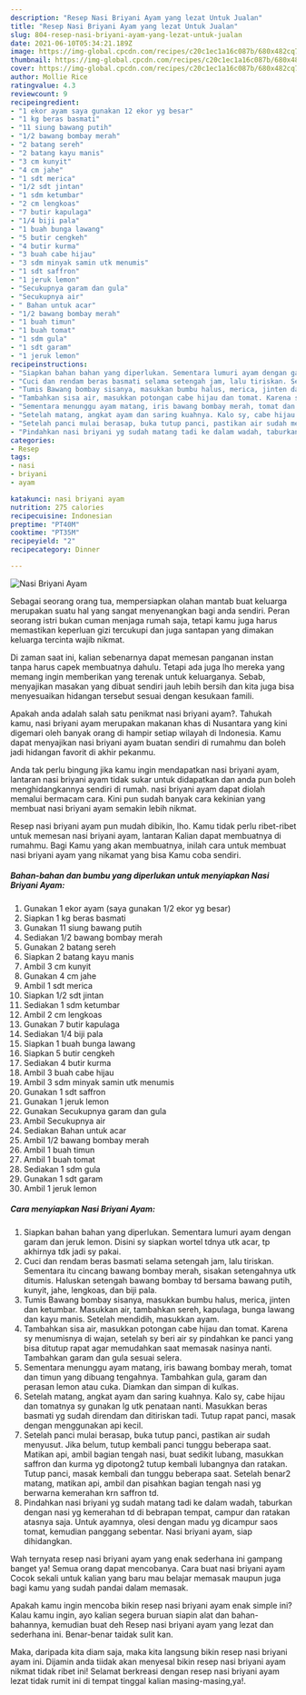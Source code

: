 ```yaml
---
description: "Resep Nasi Briyani Ayam yang lezat Untuk Jualan"
title: "Resep Nasi Briyani Ayam yang lezat Untuk Jualan"
slug: 804-resep-nasi-briyani-ayam-yang-lezat-untuk-jualan
date: 2021-06-10T05:34:21.189Z
image: https://img-global.cpcdn.com/recipes/c20c1ec1a16c087b/680x482cq70/nasi-briyani-ayam-foto-resep-utama.jpg
thumbnail: https://img-global.cpcdn.com/recipes/c20c1ec1a16c087b/680x482cq70/nasi-briyani-ayam-foto-resep-utama.jpg
cover: https://img-global.cpcdn.com/recipes/c20c1ec1a16c087b/680x482cq70/nasi-briyani-ayam-foto-resep-utama.jpg
author: Mollie Rice
ratingvalue: 4.3
reviewcount: 9
recipeingredient:
- "1 ekor ayam saya gunakan 12 ekor yg besar"
- "1 kg beras basmati"
- "11 siung bawang putih"
- "1/2 bawang bombay merah"
- "2 batang sereh"
- "2 batang kayu manis"
- "3 cm kunyit"
- "4 cm jahe"
- "1 sdt merica"
- "1/2 sdt jintan"
- "1 sdm ketumbar"
- "2 cm lengkoas"
- "7 butir kapulaga"
- "1/4 biji pala"
- "1 buah bunga lawang"
- "5 butir cengkeh"
- "4 butir kurma"
- "3 buah cabe hijau"
- "3 sdm minyak samin utk menumis"
- "1 sdt saffron"
- "1 jeruk lemon"
- "Secukupnya garam dan gula"
- "Secukupnya air"
- " Bahan untuk acar"
- "1/2 bawang bombay merah"
- "1 buah timun"
- "1 buah tomat"
- "1 sdm gula"
- "1 sdt garam"
- "1 jeruk lemon"
recipeinstructions:
- "Siapkan bahan bahan yang diperlukan. Sementara lumuri ayam dengan garam dan jeruk lemon. Disini sy siapkan wortel tdnya utk acar, tp akhirnya tdk jadi sy pakai."
- "Cuci dan rendam beras basmati selama setengah jam, lalu tiriskan. Sementara itu cincang bawang bombay merah, sisakan setengahnya utk ditumis. Haluskan setengah bawang bombay td bersama bawang putih, kunyit, jahe, lengkoas, dan biji pala."
- "Tumis Bawang bombay sisanya, masukkan bumbu halus, merica, jinten dan ketumbar. Masukkan air, tambahkan sereh, kapulaga, bunga lawang dan kayu manis. Setelah mendidih, masukkan ayam."
- "Tambahkan sisa air, masukkan potongan cabe hijau dan tomat. Karena sy menumisnya di wajan, setelah sy beri air sy pindahkan ke panci yang bisa ditutup rapat agar memudahkan saat memasak nasinya nanti. Tambahkan garam dan gula sesuai selera."
- "Sementara menunggu ayam matang, iris bawang bombay merah, tomat dan timun yang dibuang tengahnya. Tambahkan gula, garam dan perasan lemon atau cuka. Diamkan dan simpan di kulkas."
- "Setelah matang, angkat ayam dan saring kuahnya. Kalo sy, cabe hijau dan tomatnya sy gunakan lg utk penataan nanti. Masukkan beras basmati yg sudah direndam dan ditiriskan tadi. Tutup rapat panci, masak dengan menggunakan api kecil."
- "Setelah panci mulai berasap, buka tutup panci, pastikan air sudah menyusut. Jika belum, tutup kembali panci tunggu beberapa saat. Matikan api, ambil bagian tengah nasi, buat sedikit lubang, masukkan saffron dan kurma yg dipotong2 tutup kembali lubangnya dan ratakan. Tutup panci, masak kembali dan tunggu beberapa saat. Setelah benar2 matang, matikan api, ambil dan pisahkan bagian tengah nasi yg berwarna kemerahan krn saffron td."
- "Pindahkan nasi briyani yg sudah matang tadi ke dalam wadah, taburkan dengan nasi yg kemerahan td di bebrapan tempat, campur dan ratakan atasnya saja. Untuk ayamnya, olesi dengan madu yg dicampur saos tomat, kemudian panggang sebentar. Nasi briyani ayam, siap dihidangkan."
categories:
- Resep
tags:
- nasi
- briyani
- ayam

katakunci: nasi briyani ayam 
nutrition: 275 calories
recipecuisine: Indonesian
preptime: "PT40M"
cooktime: "PT35M"
recipeyield: "2"
recipecategory: Dinner

---
```



![Nasi Briyani Ayam](https://img-global.cpcdn.com/recipes/c20c1ec1a16c087b/680x482cq70/nasi-briyani-ayam-foto-resep-utama.jpg)

Sebagai seorang orang tua, mempersiapkan olahan mantab buat keluarga merupakan suatu hal yang sangat menyenangkan bagi anda sendiri. Peran seorang istri bukan cuman menjaga rumah saja, tetapi kamu juga harus memastikan keperluan gizi tercukupi dan juga santapan yang dimakan keluarga tercinta wajib nikmat.

Di zaman  saat ini, kalian sebenarnya dapat memesan panganan instan tanpa harus capek membuatnya dahulu. Tetapi ada juga lho mereka yang memang ingin memberikan yang terenak untuk keluarganya. Sebab, menyajikan masakan yang dibuat sendiri jauh lebih bersih dan kita juga bisa menyesuaikan hidangan tersebut sesuai dengan kesukaan famili. 



Apakah anda adalah salah satu penikmat nasi briyani ayam?. Tahukah kamu, nasi briyani ayam merupakan makanan khas di Nusantara yang kini digemari oleh banyak orang di hampir setiap wilayah di Indonesia. Kamu dapat menyajikan nasi briyani ayam buatan sendiri di rumahmu dan boleh jadi hidangan favorit di akhir pekanmu.

Anda tak perlu bingung jika kamu ingin mendapatkan nasi briyani ayam, lantaran nasi briyani ayam tidak sukar untuk didapatkan dan anda pun boleh menghidangkannya sendiri di rumah. nasi briyani ayam dapat diolah memalui bermacam cara. Kini pun sudah banyak cara kekinian yang membuat nasi briyani ayam semakin lebih nikmat.

Resep nasi briyani ayam pun mudah dibikin, lho. Kamu tidak perlu ribet-ribet untuk memesan nasi briyani ayam, lantaran Kalian dapat membuatnya di rumahmu. Bagi Kamu yang akan membuatnya, inilah cara untuk membuat nasi briyani ayam yang nikamat yang bisa Kamu coba sendiri.

<!--inarticleads1-->

##### Bahan-bahan dan bumbu yang diperlukan untuk menyiapkan Nasi Briyani Ayam:

1. Gunakan 1 ekor ayam (saya gunakan 1/2 ekor yg besar)
1. Siapkan 1 kg beras basmati
1. Gunakan 11 siung bawang putih
1. Sediakan 1/2 bawang bombay merah
1. Gunakan 2 batang sereh
1. Siapkan 2 batang kayu manis
1. Ambil 3 cm kunyit
1. Gunakan 4 cm jahe
1. Ambil 1 sdt merica
1. Siapkan 1/2 sdt jintan
1. Sediakan 1 sdm ketumbar
1. Ambil 2 cm lengkoas
1. Gunakan 7 butir kapulaga
1. Sediakan 1/4 biji pala
1. Siapkan 1 buah bunga lawang
1. Siapkan 5 butir cengkeh
1. Sediakan 4 butir kurma
1. Ambil 3 buah cabe hijau
1. Ambil 3 sdm minyak samin utk menumis
1. Gunakan 1 sdt saffron
1. Gunakan 1 jeruk lemon
1. Gunakan Secukupnya garam dan gula
1. Ambil Secukupnya air
1. Sediakan  Bahan untuk acar
1. Ambil 1/2 bawang bombay merah
1. Ambil 1 buah timun
1. Ambil 1 buah tomat
1. Sediakan 1 sdm gula
1. Gunakan 1 sdt garam
1. Ambil 1 jeruk lemon




<!--inarticleads2-->

##### Cara menyiapkan Nasi Briyani Ayam:

1. Siapkan bahan bahan yang diperlukan. Sementara lumuri ayam dengan garam dan jeruk lemon. Disini sy siapkan wortel tdnya utk acar, tp akhirnya tdk jadi sy pakai.
1. Cuci dan rendam beras basmati selama setengah jam, lalu tiriskan. Sementara itu cincang bawang bombay merah, sisakan setengahnya utk ditumis. Haluskan setengah bawang bombay td bersama bawang putih, kunyit, jahe, lengkoas, dan biji pala.
1. Tumis Bawang bombay sisanya, masukkan bumbu halus, merica, jinten dan ketumbar. Masukkan air, tambahkan sereh, kapulaga, bunga lawang dan kayu manis. Setelah mendidih, masukkan ayam.
1. Tambahkan sisa air, masukkan potongan cabe hijau dan tomat. Karena sy menumisnya di wajan, setelah sy beri air sy pindahkan ke panci yang bisa ditutup rapat agar memudahkan saat memasak nasinya nanti. Tambahkan garam dan gula sesuai selera.
1. Sementara menunggu ayam matang, iris bawang bombay merah, tomat dan timun yang dibuang tengahnya. Tambahkan gula, garam dan perasan lemon atau cuka. Diamkan dan simpan di kulkas.
1. Setelah matang, angkat ayam dan saring kuahnya. Kalo sy, cabe hijau dan tomatnya sy gunakan lg utk penataan nanti. Masukkan beras basmati yg sudah direndam dan ditiriskan tadi. Tutup rapat panci, masak dengan menggunakan api kecil.
1. Setelah panci mulai berasap, buka tutup panci, pastikan air sudah menyusut. Jika belum, tutup kembali panci tunggu beberapa saat. Matikan api, ambil bagian tengah nasi, buat sedikit lubang, masukkan saffron dan kurma yg dipotong2 tutup kembali lubangnya dan ratakan. Tutup panci, masak kembali dan tunggu beberapa saat. Setelah benar2 matang, matikan api, ambil dan pisahkan bagian tengah nasi yg berwarna kemerahan krn saffron td.
1. Pindahkan nasi briyani yg sudah matang tadi ke dalam wadah, taburkan dengan nasi yg kemerahan td di bebrapan tempat, campur dan ratakan atasnya saja. Untuk ayamnya, olesi dengan madu yg dicampur saos tomat, kemudian panggang sebentar. Nasi briyani ayam, siap dihidangkan.




Wah ternyata resep nasi briyani ayam yang enak sederhana ini gampang banget ya! Semua orang dapat mencobanya. Cara buat nasi briyani ayam Cocok sekali untuk kalian yang baru mau belajar memasak maupun juga bagi kamu yang sudah pandai dalam memasak.

Apakah kamu ingin mencoba bikin resep nasi briyani ayam enak simple ini? Kalau kamu ingin, ayo kalian segera buruan siapin alat dan bahan-bahannya, kemudian buat deh Resep nasi briyani ayam yang lezat dan sederhana ini. Benar-benar taidak sulit kan. 

Maka, daripada kita diam saja, maka kita langsung bikin resep nasi briyani ayam ini. Dijamin anda tiidak akan menyesal bikin resep nasi briyani ayam nikmat tidak ribet ini! Selamat berkreasi dengan resep nasi briyani ayam lezat tidak rumit ini di tempat tinggal kalian masing-masing,ya!.

